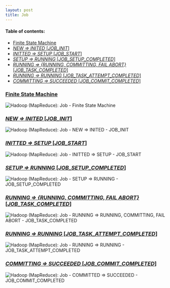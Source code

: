 ```yaml
---
layout: post
title: Job
---
```

#### Table of contents:
 * [Finite State Machine](#finite-state-machine)
 * [*NEW => INITED* [*JOB_INIT*]](#new-inited-job-init)
 * [*INITTED => SETUP* [*JOB_START*]](#initted-setup-job-start)
 * [*SETUP => RUNNING* [*JOB_SETUP_COMPLETED*]](#setup-running-job-setup-completed)
 * [*RUNNING => {RUNNING, COMMITTING, FAIL ABORT}* [*JOB_TASK_COMPLETED*]](#running-running-committing-fail-abort-job-task-completed)
 * [*RUNNING => RUNNING* [*JOB_TASK_ATTEMPT_COMPLETED*]](#running-running-job-task-attempt-completed)
 * [*COMMITTING => SUCCEEDED* [*JOB_COMMIT_COMPLETED*]](#committing-succeeded-job-commit-completed)

### <a href="#finite-state-machine" id="finite-state-machine">Finite State Machine</a>
![Hadoop (MapReduce): Job - Finite State Machine](public/images/hadoop-mapreduce-job-finite-state-machine_5330528e-f8fc-47c3-a285-3b170a004683.png)

### <a href="#new-inited-job-init" id="new-inited-job-init">*NEW => INITED* [*JOB_INIT*]</a>
![Hadoop (MapReduce): Job - NEW => INITED - JOB_INIT](public/images/hadoop-mapreduce-job-new-inited-job-init_533052cd-e434-4013-a881-31b60a00da32.png)

### <a href="#initted-setup-job-start" id="initted-setup-job-start">*INITTED => SETUP* [*JOB_START*]</a>
![Hadoop (MapReduce): Job - INITTED => SETUP - JOB_START](public/images/hadoop-mapreduce-job-initted-setup-job-start_53305310-d370-491c-b842-2f320a009433.png)

### <a href="#setup-running-job-setup-completed" id="setup-running-job-setup-completed">*SETUP => RUNNING* [*JOB_SETUP_COMPLETED*]</a>
![Hadoop (MapReduce): Job - SETUP => RUNNING - JOB_SETUP_COMPLETED](public/images/hadoop-mapreduce-job-setup-running-job-setup-completed_53305392-374c-4ab6-ab2a-7f660a009433.png)

### <a href="#running-running-committing-fail-abort-job-task-completed" id="running-running-committing-fail-abort-job-task-completed">*RUNNING => {RUNNING, COMMITTING, FAIL ABORT}* [*JOB_TASK_COMPLETED*]</a>
![Hadoop (MapReduce): Job - RUNNING => RUNNING, COMMITTING, FAIL ABORT - JOB_TASK_COMPLETED](public/images/hadoop-mapreduce-job-running-running-committing-fail-abort-job-task-completed_53305441-e19c-455d-9571-125a0a00da32.png)

### <a href="#running-running-job-task-attempt-completed" id="running-running-job-task-attempt-completed">*RUNNING => RUNNING* [*JOB_TASK_ATTEMPT_COMPLETED*]</a>
![Hadoop (MapReduce): Job - RUNNING => RUNNING - JOB_TASK_ATTEMPT_COMPLETED](public/images/hadoop-mapreduce-job-running-running-job-task-attempt-completed_53305406-7c44-463e-a456-33740a004cb7.png)

### <a href="#committing-succeeded-job-commit-completed" id="committing-succeeded-job-commit-completed">*COMMITTING => SUCCEEDED* [*JOB_COMMIT_COMPLETED*]</a>
![Hadoop (MapReduce): Job - COMMITTED => SUCCEEDED - JOB_COMMIT_COMPLETED](public/images/hadoop-mapreduce-job-committed-succeeded-job-commit-completed_53300917-07ac-4950-aa31-29d90a004cb7.png)
